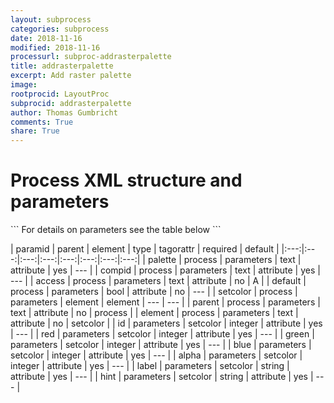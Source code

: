 ```yaml
---
layout: subprocess
categories: subprocess
date: 2018-11-16
modified: 2018-11-16
processurl: subproc-addrasterpalette
title: addrasterpalette
excerpt: Add raster palette
image: 
rootprocid: LayoutProc
subprocid: addrasterpalette
author: Thomas Gumbricht
comments: True
share: True
---
```


<h1 class='foot-description'>Process XML structure and parameters</h1>
```
For details on parameters see the table below
<?xml version="1.0" ?>
<process>
  <!--Generated from python-->
  <userproj plotid="yourplotid" projectid="yourprojectid" siteid="yoursiteid" system="systemid" tractid="yourtractid" userid="youruserid"/>
  <period endday="DD" endmonth="MM" endyear="YYYY" seasonendday="DD" seasonendmonth="MM" seasonstartday="DD" seasonstartmonth="MM" startday="DD" startmonth="MM" startyear="YYYY" timestep="timestep"/>
  <parameters access="txtstring" compid="txtstring" default="True/False" element="txtstring" palette="txtstring" parent="txtstring">
    <setcolor alpha="xyz" blue="xyz" green="xyz" hint="txtstring" id="xyz" label="txtstring" red="xyz"/>
  </parameters>
</process>
```

| paramid | parent | element | type | tagorattr | required | default |
|:---:|:---:|:---:|:---:|:---:|:---:|:---:|:---:|
| palette | process | parameters | text | attribute | yes | --- |
| compid | process | parameters | text | attribute | yes | --- |
| access | process | parameters | text | attribute | no | A |
| default | process | parameters | bool | attribute | no | --- |
| setcolor | process | parameters | element | element | --- | --- |
| parent | process | parameters | text | attribute | no | process |
| element | process | parameters | text | attribute | no | setcolor |
| id | parameters | setcolor | integer | attribute | yes | --- |
| red | parameters | setcolor | integer | attribute | yes | --- |
| green | parameters | setcolor | integer | attribute | yes | --- |
| blue | parameters | setcolor | integer | attribute | yes | --- |
| alpha | parameters | setcolor | integer | attribute | yes | --- |
| label | parameters | setcolor | string | attribute | yes | --- |
| hint | parameters | setcolor | string | attribute | yes | --- |
